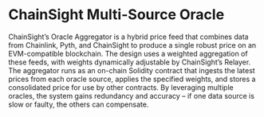 # ChainSight Multi-Source Oracle

ChainSight’s Oracle Aggregator is a hybrid price feed that combines data from Chainlink, Pyth, and ChainSight to produce a single robust price on an EVM-compatible blockchain. The design uses a weighted aggregation of these feeds, with weights dynamically adjustable by ChainSight’s Relayer. The aggregator runs as an on-chain Solidity contract that ingests the latest prices from each oracle source, applies the specified weights, and stores a consolidated price for use by other contracts. By leveraging multiple oracles, the system gains redundancy and accuracy – if one data source is slow or faulty, the others can compensate. 

